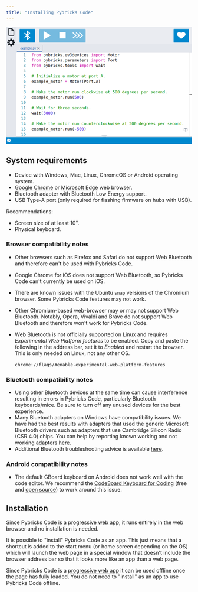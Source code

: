 ```yaml
---
title: "Installing Pybricks Code"
---
```


<img src="/assets/images/home-code-2.png" />

## System requirements

- Device with Windows, Mac, Linux, ChromeOS or Android operating system.
- [Google Chrome] or [Microsoft Edge] web browser.
- Bluetooth adapter with Bluetooth Low Energy support.
- USB Type-A port (only required for flashing firmware on hubs with USB).

Recommendations:
- Screen size of at least 10".
- Physical keyboard.


### Browser compatibility notes

- Other browsers such as Firefox and Safari do not support Web Bluetooth and
  therefore can't be used with Pybricks Code.
- Google Chrome for iOS does not support Web Bluetooth, so Pybricks Code can't
  currently be used on iOS.
- There are known issues with the Ubuntu `snap` versions of the Chromium browser.
  Some Pybricks Code features may not work.
- Other Chromium-based web-browser may or may not support Web Bluetooth. Notably,
  Opera, Vivaldi and Brave do not support Web Bluetooth and therefore won't work
  for Pybricks Code.
- Web Bluetooth is not officially supported on Linux and requires *Experimental
  Web Platform features* to be enabled. Copy and paste the following in the
  address bar, set it to *Enabled* and restart the browser. This is only
  needed on Linux, not any other OS.

      chrome://flags/#enable-experimental-web-platform-features

### Bluetooth compatibility notes

- Using other Bluetooth devices at the same time can cause interference
  resulting in errors in Pybricks Code, particularly Bluetooth keyboards/mice.
  Be sure to turn off any unused devices for the best experience.
- Many Bluetooth adapters on Windows have compatibility issues. We have had the
  best results with adapters that used the generic Microsoft Bluetooth drivers
  such as adapters that use Cambridge Silicon Radio (CSR 4.0) chips. You can
  help by reporting known working and not working adapters [here][win ble issue].
- Additional Bluetooth troubleshooting advice is available [here][ble trouble].


### Android compatibility notes

- The default GBoard keyboard on Android does not work well with the code editor.
  We recommend the [CodeBoard Keyboard for Coding] (free and [open source][codeboard])
  to work around this issue.

[Pybricks Code]: https://code.pybricks.com
[Google Chrome]: https://google.com/chrome
[Microsoft Edge]: https://microsoft.com/edge
[win ble issue]: https://github.com/pybricks/support/issues/921
[ble trouble]: https://github.com/pybricks/support/discussions/270
[CodeBoard Keyboard for Coding]: https://play.google.com/store/apps/details?id=com.gazlaws.codeboard
[codeboard]: https://github.com/gazlaws-dev/codeboard


## Installation

Since Pybricks Code is a [progressive web app], it runs entirely in the web
browser and no installation is needed.

It is possible to "install" Pybricks Code as an app. This just means that a
shortcut is added to the start menu (or home screen depending on the OS) which
will launch the web page in a special window that doesn't include the browser
address bar so that it looks more like an app than a web page.

Since Pybricks Code is a [progressive web app] it can be used offline once the
page has fully loaded. You do not need to "install" as an app to use Pybricks
Code offline.

[progressive web app]: https://developer.mozilla.org/en-US/docs/Web/Progressive_web_apps
